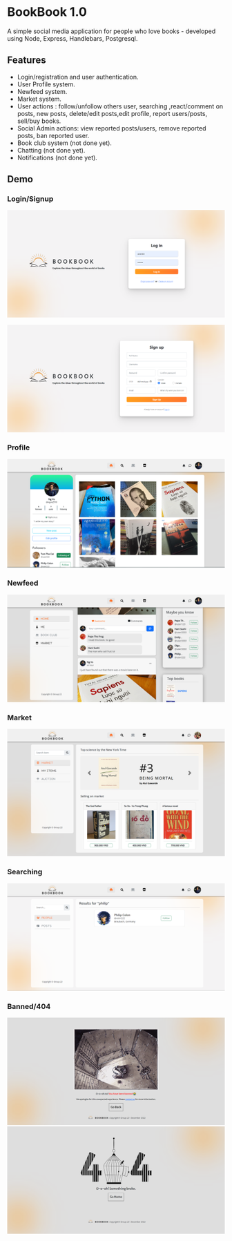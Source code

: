 # BookBook 1.0

A simple social media application for people who love books - developed using Node, Express, Handlebars, Postgresql.

## Features

- Login/registration and user authentication.
- User Profile system.
- Newfeed system.
- Market system.
- User actions : follow/unfollow others user, searching ,react/comment on posts, new posts, delete/edit posts,edit profile, report users/posts, sell/buy books.
- Social Admin actions: view reported posts/users, remove reported posts, ban reported user.
- Book club system (not done yet).
- Chatting (not done yet).
- Notifications (not done yet).

## Demo

### Login/Signup

![login](screenshots/screencapture-localhost-3000-login-2023-01-30-01_29_40.png)

![signup](screenshots/screencapture-localhost-3000-signup-2023-01-30-02_12_26.png)

### Profile

![profile](screenshots/Screenshot%202023-01-30%20031513.png)

### Newfeed

![Newfeeds](screenshots/Screenshot%202023-01-30%20025339.png)

### Market

![market](screenshots/screencapture-localhost-3000-market-2023-01-30-03_03_54.png)

### Searching

![Searching](screenshots/screencapture-localhost-3000-search-user-2023-01-30-03_16_43.png)

### Banned/404

![Banned](screenshots/screencapture-localhost-3000-banned-2023-01-30-02_03_11.png)
![404](screenshots/screencapture-localhost-3000-404-2023-01-30-02_02_35.png)
